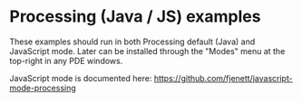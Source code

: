 Processing (Java / JS) examples
===============================

These examples should run in both Processing default (Java) and 
JavaScript mode. Later can be installed through the "Modes" menu 
at the top-right in any PDE windows.

JavaScript mode is documented here:
https://github.com/fjenett/javascript-mode-processing

